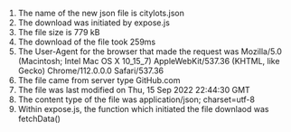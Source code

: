 1. The name of the new json file is citylots.json
2. The download was initiated by expose.js
3. The file size is 779 kB
4. The download of the file took 259ms
5. The User-Agent for the browser that made the request was Mozilla/5.0 (Macintosh; Intel Mac OS X 10_15_7) AppleWebKit/537.36 (KHTML, like Gecko) Chrome/112.0.0.0 Safari/537.36
6. The file came from server type GitHub.com
7. The file was last modified on Thu, 15 Sep 2022 22:44:30 GMT
8. The content type of the file was application/json; charset=utf-8
9. Within expose.js, the function which initiated the file downlaod was fetchData()